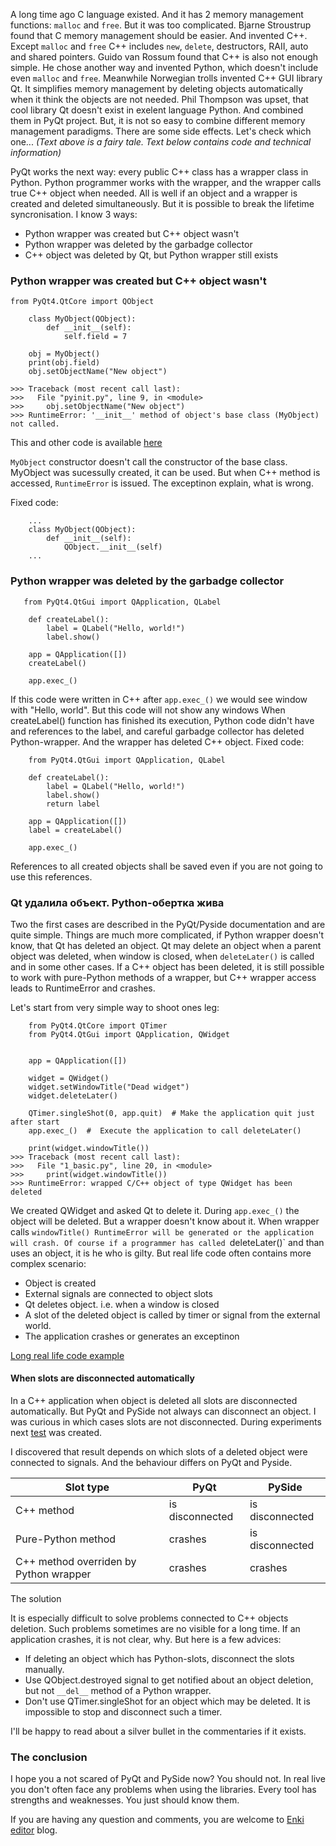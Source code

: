 A long time ago C language existed. And it has 2 memory management functions: `malloc` and `free`. But it was too complicated.
Bjarne Stroustrup found that C memory management should be easier. And invented C++. Except `malloc` and `free` C++ includes `new`, `delete`, destructors, RAII, auto and shared pointers.
Guido van Rossum found that C++ is also not enough simple. He chose another way and invented Python, which doesn't include even `malloc` and `free`.
Meanwhile Norwegian trolls invented C++ GUI library Qt. It simplifies memory management by deleting objects automatically when it think the objects are not needed.
Phil Thompson was upset, that cool library Qt doesn't exist in exelent language Python. And combined them in PyQt project. But, it is not so easy to combine different memory management paradigms. There are some side effects. Let's check which one...
*(Text above is a fairy tale. Text below contains code and technical information)*

PyQt works the next way: every public C++ class has a wrapper class in Python. Python programmer works with the wrapper, and the wrapper calls true C++ object when needed.
All is well if an object and a wrapper is created and deleted simultaneously. But it is possible to break the lifetime syncronisation. I know 3 ways:
* Python wrapper was created but C++ object wasn't
* Python wrapper was deleted by the garbadge collector
* C++ object was deleted by Qt, but Python wrapper still exists

### Python wrapper was created but C++ object wasn't

```
from PyQt4.QtCore import QObject

    class MyObject(QObject):
        def __init__(self):
            self.field = 7

    obj = MyObject()
    print(obj.field)
    obj.setObjectName("New object")

>>> Traceback (most recent call last):
>>>   File "pyinit.py", line 9, in <module>
>>>     obj.setObjectName("New object")
>>> RuntimeError: '__init__' method of object's base class (MyObject) not called.
```

This and other code is available [here](https://github.com/hlamer/pyqt-memory-mgmt)

`MyObject` constructor doesn't call the constructor of the base class. MyObject was sucessully created, it can be used. But when C++ method is accessed, `RuntimeError` is issued. The exceptinon explain, what is wrong.

Fixed code:
```
    ...
    class MyObject(QObject):
        def __init__(self):
            QObject.__init__(self)
    ...
```

### Python wrapper was deleted by the garbadge collector

```
   from PyQt4.QtGui import QApplication, QLabel

    def createLabel():
        label = QLabel("Hello, world!")
        label.show()

    app = QApplication([])
    createLabel()

    app.exec_()
```

If this code were written in C++ after `app.exec_()` we would see window with "Hello, world". But this code will not show any windows When createLabel() function has finished its execution, Python code didn't have and references to the label, and careful garbadge collector has deleted Python-wrapper. And the wrapper has deleted C++ object.
Fixed code:

```
    from PyQt4.QtGui import QApplication, QLabel

    def createLabel():
        label = QLabel("Hello, world!")
        label.show()
        return label

    app = QApplication([])
    label = createLabel()

    app.exec_()
```

References to all created objects shall be saved even if you are not going to use this references.

### Qt удалила объект. Python-обертка жива

Two the first cases are described in the PyQt/Pyside documentation and are quite simple. Things are much more complicated, if Python wrapper doesn't know, that Qt has deleted an object.
Qt may delete an object when a parent object was deleted, when window is closed, when `deleteLater()` is called and in some other cases.
If a C++ object has been deleted, it is still possible to work with pure-Python methods of a wrapper, but C++ wrapper access leads to RuntimeError and crashes.

Let's start from very simple way to shoot ones leg:

```
    from PyQt4.QtCore import QTimer
    from PyQt4.QtGui import QApplication, QWidget


    app = QApplication([])

    widget = QWidget()
    widget.setWindowTitle("Dead widget")
    widget.deleteLater()

    QTimer.singleShot(0, app.quit)  # Make the application quit just after start
    app.exec_()  #  Execute the application to call deleteLater()

    print(widget.windowTitle())
>>> Traceback (most recent call last):
>>>   File "1_basic.py", line 20, in <module>
>>>     print(widget.windowTitle())
>>> RuntimeError: wrapped C/C++ object of type QWidget has been deleted
```

We created QWidget and asked Qt to delete it. During `app.exec_()` the object will be deleted. But a wrapper doesn't know about it. When wrapper calls `windowTitle() RuntimeError will be generated or the application will crash.
Of course if a programmer has called `deleteLater()` and than uses an object, it is he who is gilty. But real life code often contains more complex scenario:

* Object is created
* External signals are connected to object slots
* Qt deletes object. i.e. when a window is closed
* A slot of the deleted object is called by timer or signal from the external world.
* The application crashes or generates an exceptinon

[Long real life code example](https://github.com/hlamer/pyqt-memory-mgmt/blob/master/4-reallife.py)

#### When slots are disconnected automatically

In a C++ application when object is deleted all slots are disconnected automatically. But PyQt and PySide not always can disconnect an object. I was curious in which cases slots are not disconnected. During experiments next [test](https://github.com/hlamer/pyqt-memory-mgmt/blob/master/5-disconnect.py) was created.

I discovered that result depends on which slots of a deleted object were connected to signals. And the behaviour differs on PyQt and Pyside.

| Slot type                               | PyQt               | PySide          |
| --------------------------------------- | ------------------ | ----------------|
| С++ method                              | is disconnected    | is disconnected |
| Pure-Python method                      | crashes            | is disconnected |
| C++ method overriden by Python wrapper  | crashes            | crashes |

The solution

It is especially difficult to solve problems connected to C++ objects deletion. Such problems sometimes are no visible for a long time. If an application crashes, it is not clear, why. But here is a few advices:
* If deleting an object which has Python-slots, disconnect the slots manually.
* Use QObject.destroyed signal to get notified about an object deletion, but not `__del__` method of a Python wrapper.
* Don't use QTimer.singleShot for an object which may be deleted. It is impossible to stop and disconnect such a timer.

I'll be happy to read about a silver bullet in the commentaries if it exists.


### The conclusion

I hope you a not scared of PyQt and PySide now? You should not. In real live you don't often face any problems when using the libraries. Every tool has strengths and weaknesses. You just should know them.

If you are having any question and comments, you are welcome to [Enki editor](http://enki-editor.org) blog.
